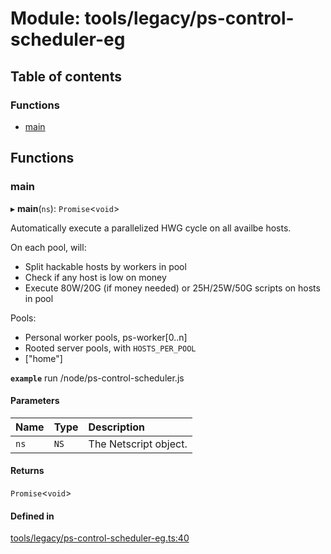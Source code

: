 # Module: tools/legacy/ps-control-scheduler-eg

## Table of contents

### Functions

- [main](../wiki/tools.legacy.ps-control-scheduler-eg#main)

## Functions

### main

▸ **main**(`ns`): `Promise`<`void`\>

Automatically execute a parallelized HWG cycle on all availbe hosts.

On each pool, will:
 - Split hackable hosts by workers in pool
 - Check if any host is low on money
 - Execute 80W/20G (if money needed) or 25H/25W/50G scripts on hosts in pool

Pools:
 - Personal worker pools, ps-worker[0..n]
 - Rooted server pools, with `HOSTS_PER_POOL`
 - ["home"]

**`example`**
run /node/ps-control-scheduler.js

#### Parameters

| Name | Type | Description |
| :------ | :------ | :------ |
| `ns` | `NS` | The Netscript object. |

#### Returns

`Promise`<`void`\>

#### Defined in

[tools/legacy/ps-control-scheduler-eg.ts:40](https://github.com/vladzaharia/bitburner/blob/89080f7/src/tools/legacy/ps-control-scheduler-eg.ts#L40)
